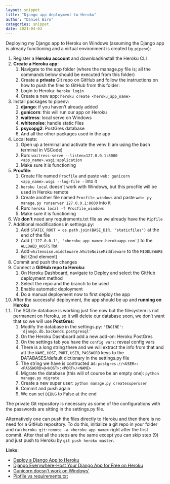 ```yaml
---
layout: snippet
title: "Django app deployment to Heroku"
author: "Daniel Biro"
categories: snippet
date: 2021-04-03
---
```


Deploying my Django app to Heroku on Windows (assuming the Django app is already functioning and a virtual environment is created by `pipenv`):
1. Register a **Heroku account** and download/install the Heroku CLI
2. **Create a Heroku app**:
    1. Navigate to the app folder (where the manage.py file is; all the commands below should be executed from this folder)
    2. Create a **private** Git repo on GitHub and follow the instructions on how to push the files to GitHub from this folder:
    3. Login to Heroku: `heroku login`
    4. Create a new app: `heroku create <heroku_app_name>`
3. Install packages to pipenv:
    1. **django**: if you haven't already added
    2. **gunicorn**: this will run our app on Heroku
    3. **waitress**: local serve on Windows
    4. **whitenoise**: handle static files
    5. **psycopg2**: PostGres database
    6. And all the other packages used in the app
4. Local tests:
    1. Open up a terminal and activate the venv (I am using the bash terminal in VSCode)
    2. Run: `waitress-serve --listen=127.0.0.1:8000 <app_name>.wsgi:application`
    3. Make sure it is functioning
5. **Procfile**:
    1. Create file named `Procfile` and paste `web: gunicorn <app_name>.wsgi --log-file -` into it
    2. `heroku local` doesn't work with Windows, but this procfile will be used in Heroku remote
    3. Create another file named `Procfile_windows` and paste `web: py manage.py runserver 127.0.0.1:8000` into it
    4. Run: `heroku local -f Procfile_windows`
    5. Make sure it is functioning
6. We **don't** need any requirements.txt file as we already have the `Pipfile`
7. Additional modifications in settings.py:
    1. Add `STATIC_ROOT = os.path.join(BASE_DIR, "staticfiles")` at the end of the file
    2. Add `['127.0.0.1', '<heroku_app_name>.herokuapp.com']` to the `ALLOWED_HOSTS` list
    3. Add `whitenoise.middleware.WhiteNoiseMiddleware` to the `MIDDLEWARE` list (2nd element)
8. Commit and push the changes
9. Connect a **GitHub repo to Heroku**:
    1. On Heroku Dashboard, navigate to Deploy and select the GitHub deployment method
    2. Select the repo and the branch to be used
    3. Enable automatic deployment
    4. Do a manual deployment now to first deploy the app
10. After the successful deployment, the app should be up and **running on Heroku**
11. The SQLite database is working just fine now but the filesystem is not permanent on Heroku, so it will delete our database soon, we don’t want that so we will use **PostGres**:
    1. Modify the database in the settings.py: `'ENGINE': 'django.db.backends.postgresql'`
	2. On the Heroku Dashboard add a new add-on: Heroku PostGres
	3. On the settings tab you have the `config vars`: reveal config vars
	4. There is a long string there and we will extract the info from that and att the `NAME`, `HOST`, `PORT`, `USER`, `PASSWORD` keys to the DATABASES/default dictionary in the settings.py file
    5. The string we have is contructed as:
    `postgres://<USER>:<PASSWORD>@<HOST>:<PORT>/<NAME>`
	6. Migrate the database (this will of course be an empty one): `python manage.py migrate`
    7. Create a new super user: `python manage.py createsuperuser`
	7. Commit and push again
	8. We can set `DEBUG` to False at the end

The private Git repository is necessary as some of the configurations with the passwords are sitting in the settings.py file.

Alternatively one can push the files directly to Heroku and then there is no need for a GitHub repository. To do this, initialize a git repo in your folder and run `heroku git:remote -a <heroku_app_name>` right after the first commit. After that all the steps are the same except you can skip step (9) and just push to Heroku by `git push heroku master`.

**Links**:
- [Deploy a Django App to Heroku](https://www.youtube.com/watch?v=GMbVzl_aLxM)
- [Django Everywhere-Host Your Django App for Free on Heroku](https://studygyaan.com/django/django-everywhere-host-your-django-app-for-free-on-heroku)
- [Gunicorn doesn't work on Windows'](https://stackoverflow.com/questions/11087682/does-gunicorn-run-on-windows)
- [Pipfile vs requirements.txt](https://stackoverflow.com/questions/63252388/requirements-txt-vs-pipfile-in-heroku-flask-webapp-deployment)